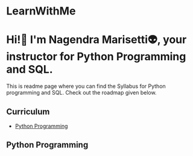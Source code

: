 # LearnWithMe


# Hi!👋 I'm Nagendra Marisetti👽, your instructor for Python Programming and SQL.


This is readme page where you can find the Syllabus for Python programming and SQL. Check out the roadmap given below.



## Curriculum
- [Python Programming](#python-programming)

## Python Programming
